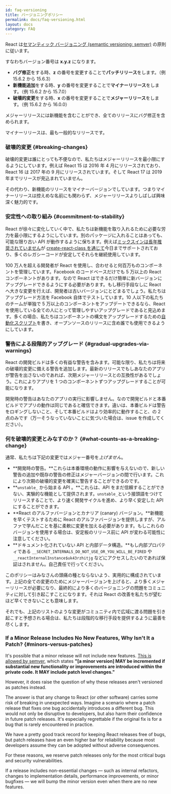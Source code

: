 ```yaml
---
id: faq-versioning
title: バージョニングポリシー
permalink: docs/faq-versioning.html
layout: docs
category: FAQ
---
```


React は[セマンティック バージョニング (semantic versioning; semver)](https://semver.org/) の原則に従います。

すなわちバージョン番号は **x.y.z** になります。

* **バグ修正**をする時、**z** の番号を変更することで**パッチリリース**をします。（例 15.6.2 から 15.6.3）
* **新機能追加**をする時、**y** の番号を変更することで**マイナーリリース**をします。（例 15.6.2 から 15.7.0）
* **破壊的変更**をする時、**x** の番号を変更することで**メジャーリリース**をします。（例 15.6.2 から 16.0.0）

メジャーリリースには新機能を含むことができ、全てのリリースにバグ修正を含められます。

マイナーリリースは、最も一般的なリリースです。

### 破壊的変更 {#breaking-changes}

破壊的変更は誰にとっても不便なので、私たちはメジャーリリースを最小限にするようにしています。例えば React 15 は 2016 年 4 月にリリースされており、React 16 は 2017 年の 9 月にリリースされています。そして React 17 は 2019 年までリリースが見込まれていません。

その代わり、新機能のリリースをマイナーバージョンでしています。つまりマイナーリリースは控えめな名前にも関わらず、メジャーリリースよりしばしば興味深く魅力的です。

### 安定性への取り組み {#commitment-to-stability}

React が徐々に変化していく中で、私たちは新機能を取り入れるために必要な労力を最小限にするようにしています。別のパッケージに入れることはあっても、可能な限り古い API が動作するように保ちます。例えば[ミックスインは長年推奨されていません](/blog/2016/07/13/mixins-considered-harmful.html)が [create-react-class を通じて](/docs/react-without-es6.html#mixins)今日までサポートされており、多くのレガシーコードが安定してそれらを継続使用しています。

100 万人を超える開発者が React を使用し、合わせると何百万ものコンポーネントを管理しています。Facebook のコードベースだけでも 5 万以上の React コンポーネントがあります。なので React はできるだけ簡単に新バージョンにアップグレードできるようにする必要があります。もし移行手段なしに React へ大きな変更を行えば、開発者は古いバージョンにとどまるでしょう。私たちはアップグレード方法を Facebook 自体でテストしています。10 人以下の私たちのチームが単独で 5 万以上のコンポーネントをアップデートできるなら、React を使用している全ての人にとって管理しやすいアップグレードであると見込めます。多くの場合、私たちはコンポーネントの構文をアップグレードするための[自動化スクリプト](https://github.com/reactjs/react-codemod)を書き、オープンソースのリリースに含め誰でも使用できるようにしています。

### 警告による段階的アップグレード {#gradual-upgrades-via-warnings}

React の開発ビルドは多くの有益な警告を含みます。可能な限り、私たちは将来の破壊的変更に備える警告を追加します。最新のリリースでもしあなたのアプリが警告を出さないのであれば、次期メジャーリリースとの互換性があるでしょう。これによりアプリを 1 つのコンポーネントずつアップグレードすることが可能になります。

開発時の警告はあなたのアプリの実行に影響しません。なので開発ビルドと本番ビルドでアプリの動作は同じであると確信できます。違いは、本番ビルドは警告をロギングしないこと、そして本番ビルドはより効率的に動作すること、の 2 点のみです（万一そうなっていないことに気づいた場合は、issue を作成してください）。

### 何を破壊的変更とみなすのか？ {#what-counts-as-a-breaking-change}

通常、私たちは下記の変更ではメジャー番号を*上げません*。

* **開発時の警告。**これらは本番環境の動作に影響を与えないので、新しい警告の追加や既存の警告の修正はメジャーバージョンの間で行います。これにより次期の破壊的変更を確実に警告することができるのです。
* **`unstable_` から始まる API 。**これらは、API をまだ信頼することができない、実験的な機能として提供されます。`unstable_`という接頭語をつけてリリースすることで、より速く開発サイクルを進め、より早く安定した API にすることができます。
* **React のアルファバージョンとカナリア (canary) バージョン。**新機能を早くテストするために React のアルファバージョンを提供しますが、アルファで学んだことを基に柔軟に変更を加える必要があります。もしこれらのバージョンを使用する場合は、安定板のリリース前に API が変わる可能性に注意してください。
* **ドキュメント化されていない API と内部データ構造。**もし内部プロパティである `__SECRET_INTERNALS_DO_NOT_USE_OR_YOU_WILL_BE_FIRED` や `__reactInternalInstance$uk43rzhitjg` などにアクセスしたいのであれば保証はされません。自己責任で行ってください。

このポリシーはみなさんの頭痛の種とならないよう、実用的に構成されています。上記の全ての変更のためにメジャーバージョンを上げると、より多くメジャーリリースが必要になり、最終的により多くのバージョニングの問題をコミュニティに対して引き起こすことになります。それは React の改善を私たちが望むほど早くできないことも意味します。

それでも、上記のリストのような変更がコミュニティ内で広域に渡る問題を引き起こすと予想される場合は、私たちは段階的な移行手段を提供するように最善を尽くします。

### If a Minor Release Includes No New Features, Why Isn't It a Patch? {#minors-versus-patches}

It's possible that a minor release will not include new features. [This is allowed by semver](https://semver.org/#spec-item-7), which states **"[a minor version] MAY be incremented if substantial new functionality or improvements are introduced within the private code. It MAY include patch level changes."**

However, it does raise the question of why these releases aren't versioned as patches instead.

The answer is that any change to React (or other software) carries some risk of breaking in unexpected ways. Imagine a scenario where a patch release that fixes one bug accidentally introduces a different bug. This would not only be disruptive to developers, but also harm their confidence in future patch releases. It's especially regrettable if the original fix is for a bug that is rarely encountered in practice.

We have a pretty good track record for keeping React releases free of bugs, but patch releases have an even higher bar for reliability because most developers assume they can be adopted without adverse consequences.

For these reasons, we reserve patch releases only for the most critical bugs and security vulnerabilities.

If a release includes non-essential changes — such as internal refactors, changes to implementation details, performance improvements, or minor bugfixes — we will bump the minor version even when there are no new features.
